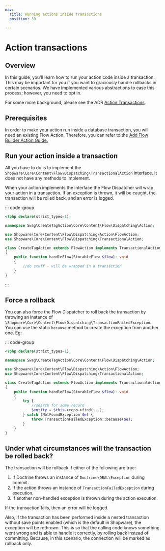 ```yaml
---
nav:
  title: Running actions inside transactions
  position: 30

---
```


# Action transactions

## Overview

In this guide, you'll learn how to run your action code inside a transaction. This may be important for you if you want to graciously handle rollbacks in certain scenarios. We have implemented various abstractions to ease this process; however, you need to opt in.

For some more background, please see the ADR [Action Transactions](../../../../../resources/references/adr/2024-02-11-transactional-flow-actions).

## Prerequisites

In order to make your action run inside a database transaction, you will need an existing Flow Action. Therefore, you can refer to the [Add Flow Builder Action Guide.](./add-flow-builder-action)

## Run your action inside a transaction

All you have to do is to implement the `Shopware\Core\Content\Flow\Dispatching\TransactionalAction` interface. It does not have any methods to implement.

When your action implements the interface the Flow Dispatcher will wrap your action in a transaction. If an exception is thrown, it will be caught, the transaction will be rolled back, and an error is logged.

::: code-group

```php [{plugin root}/src/Core/Content/Flow/Dispatching/Action/CreateTagAction.php]
<?php declare(strict_types=1);

namespace Swag\CreateTagAction\Core\Content\Flow\Dispatching\Action;

use Shopware\Core\Content\Flow\Dispatching\Action\FlowAction;
use Shopware\Core\Content\Flow\Dispatching\TransactionalAction;

class CreateTagAction extends FlowAction implements TransactionalAction
{
    public function handleFlow(StorableFlow $flow): void
    {        
        //do stuff - will be wrapped in a transaction
    }  
}
```

:::

## Force a rollback

You can also force the Flow Dispatcher to roll back the transaction by throwing an instance of `\Shopware\Core\Content\Flow\Dispatching\TransactionFailedException`. You can use the static `because` method to create the exception from another one. Eg:

::: code-group

```php [{plugin root}/src/Core/Content/Flow/Dispatching/Action/CreateTagAction.php]
<?php declare(strict_types=1);

namespace Swag\CreateTagAction\Core\Content\Flow\Dispatching\Action;

use Shopware\Core\Content\Flow\Dispatching\Action\FlowAction;
use Shopware\Core\Content\Flow\Dispatching\TransactionalAction;

class CreateTagAction extends FlowAction implements TransactionalAction
{
    public function handleFlow(StorableFlow $flow): void
    {        
        try {
            //search for some record
            $entity = $this->repo->find(...);
        } catch (NotFoundException $e) {
            throw TransactionFailedException::because($e);
        }
    }  
}
```

## Under what circumstances will the transaction be rolled back?

The transaction will be rollback if either of the following are true:

1. If Doctrine throws an instance of `Doctrine\DBAL\Exception` during commit.
2. If the action throws an instance of `TransactionFailedException` during execution.
3. If another non-handled exception is thrown during the action execution.

If the transaction fails, then an error will be logged. 

Also, if the transaction has been performed inside a nested transaction without save points enabled (which is the default in Shopware), the exception will be rethrown.
This is so that the calling code knows something went wrong and is able to handle it correctly, by rolling back instead of committing. Because, in this scenario, the connection will be marked as rollback only.
